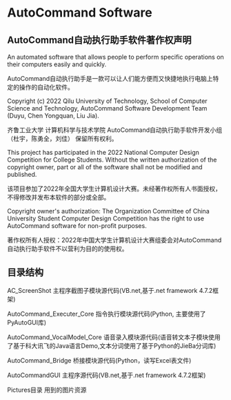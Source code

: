 # AutoCommand Software 
## AutoCommand自动执行助手软件著作权声明

An automated software that allows people to perform specific operations on their computers easily and quickly.

AutoCommand自动执行助手是一款可以让人们能方便而又快捷地执行电脑上特定的操作的自动化软件。

Copyright (c) 2022 Qilu University of Technology, School of Computer Science and Technology, AutoCommand Software Development Team (Duyu, Chen Yongquan, Liu Jia).

齐鲁工业大学 计算机科学与技术学院 AutoCommand自动执行助手软件开发小组（杜宇，陈勇全，刘佳） 保留所有权利。

This project has participated in the 2022 National Computer Design Competition for College Students. Without the written authorization of the copyright owner, part or all of the software shall not be modified and published.

该项目参加了2022年全国大学生计算机设计大赛。未经著作权所有人书面授权，不得修改并发布本软件的部分或全部。

Copyright owner's authorization: The Organization Committee of China University Student Computer Design Competition has the right to use AutoCommand software for non-profit purposes.

著作权所有人授权：2022年中国大学生计算机设计大赛组委会对AutoCommand自动执行助手软件不以营利为目的的使用权。

## 目录结构

AC_ScreenShot 主程序截图子模块源代码(VB.net,基于.net framework 4.7.2框架)

AutoCommand_Executer_Core 指令执行模块源代码(Python, 主要使用了PyAutoGUI库)

AutoCommand_VocalModel_Core 语音录入模块源代码(语音转文本子模块使用了基于科大讯飞的Java语言Demo,文本分词使用了基于Python的JieBa分词库)

AutoCommand_Bridge 桥接模块源代码(Python，读写Excel表文件)

AutoCommandGUI 主程序源代码(VB.net,基于.net framework 4.7.2框架)

Pictures目录 用到的图片资源

